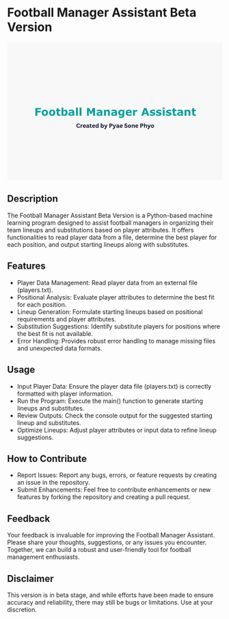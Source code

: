 # Football Manager Assistant Beta Version 

![Football Manager Assistant](FMA)

## Description 

The Football Manager Assistant Beta Version is a Python-based machine learning program designed to assist football managers in organizing their team lineups and substitutions based on player attributes. It offers functionalities to read player data from a file, determine the best player for each position, and output starting lineups along with substitutes.

## Features 
-  Player Data Management: Read player data from an external file (players.txt).
-  Positional Analysis: Evaluate player attributes to determine the best fit for each position.
- Lineup Generation: Formulate starting lineups based on positional requirements and player attributes.
- Substitution Suggestions: Identify substitute players for positions where the best fit is not available.
- Error Handling: Provides robust error handling to manage missing files and unexpected data formats.

## Usage 
- Input Player Data: Ensure the player data file (players.txt) is correctly formatted with player information.
- Run the Program: Execute the main() function to generate starting lineups and substitutes.
- Review Outputs: Check the console output for the suggested starting lineup and substitutes.
- Optimize Lineups: Adjust player attributes or input data to refine lineup suggestions.

## How to Contribute 
- Report Issues: Report any bugs, errors, or feature requests by creating an issue in the repository.
- Submit Enhancements: Feel free to contribute enhancements or new features by forking the repository and creating a pull request.

## Feedback  
Your feedback is invaluable for improving the Football Manager Assistant. Please share your thoughts, suggestions, or any issues you encounter. Together, we can build a robust and user-friendly tool for football management enthusiasts.

## Disclaimer 
This version is in beta stage, and while efforts have been made to ensure accuracy and reliability, there may still be bugs or limitations. Use at your discretion.

